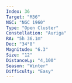 ```yaml
---
Index: 36
Target: "M36"
NGC: "NGC 1960"
Type: "Open Cluster"
Constellation: "Auriga"
RA: "5h 36.1m"
Dec: "34°8"
Magnitude: "6.3"
Size: "12"
DistanceLy: "4,100"
Season: "Winter"
Difficulty: "Easy"
---
```

